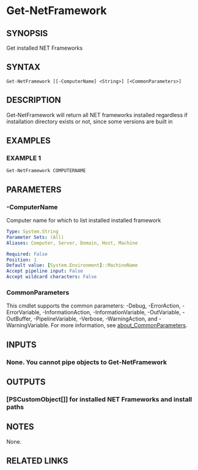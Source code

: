 ﻿---
external help file: Project.Windows.ProgramInfo-help.xml
Module Name: Project.Windows.ProgramInfo
online version: https://github.com/metablaster/WindowsFirewallRuleset/blob/develop/Modules/Project.Windows.ProgramInfo/Help/en-US/Get-NetFramework.md
schema: 2.0.0
---

# Get-NetFramework

## SYNOPSIS

Get installed NET Frameworks

## SYNTAX

```none
Get-NetFramework [[-ComputerName] <String>] [<CommonParameters>]
```

## DESCRIPTION

Get-NetFramework will return all NET frameworks installed regardless if
installation directory exists or not, since some versions are built in

## EXAMPLES

### EXAMPLE 1

```none
Get-NetFramework COMPUTERNAME
```

## PARAMETERS

### -ComputerName

Computer name for which to list installed installed framework

```yaml
Type: System.String
Parameter Sets: (All)
Aliases: Computer, Server, Domain, Host, Machine

Required: False
Position: 1
Default value: [System.Environment]::MachineName
Accept pipeline input: False
Accept wildcard characters: False
```

### CommonParameters

This cmdlet supports the common parameters: -Debug, -ErrorAction, -ErrorVariable, -InformationAction, -InformationVariable, -OutVariable, -OutBuffer, -PipelineVariable, -Verbose, -WarningAction, and -WarningVariable. For more information, see [about_CommonParameters](http://go.microsoft.com/fwlink/?LinkID=113216).

## INPUTS

### None. You cannot pipe objects to Get-NetFramework

## OUTPUTS

### [PSCustomObject[]] for installed NET Frameworks and install paths

## NOTES

None.

## RELATED LINKS

